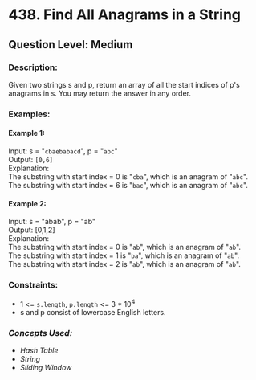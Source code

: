 # 438. Find All Anagrams in a String
## Question Level: Medium
### Description:
Given two strings s and p, return an array of all the start indices of p's anagrams in s. You may return the answer in any order.
### Examples:
#### Example 1:

Input: s = "`cbaebabacd`", p = "`abc`"  
Output: `[0,6]`  
Explanation:  
The substring with start index = 0 is "`cba`", which is an anagram of "`abc`".  
The substring with start index = 6 is "`bac`", which is an anagram of "`abc`".  
#### Example 2:

Input: s = "abab", p = "ab"  
Output: [0,1,2]  
Explanation:  
The substring with start index = 0 is "`ab`", which is an anagram of "`ab`".   
The substring with start index = 1 is "`ba`", which is an anagram of "`ab`".  
The substring with start index = 2 is "`ab`", which is an anagram of "`ab`".  

### Constraints:

- 1 <= `s.length`, `p.length` <= 3 * 10<sup>4</sup>
- s and p consist of lowercase English letters.

### <i>Concepts Used:
- Hash Table
- String
- Sliding Window</i>